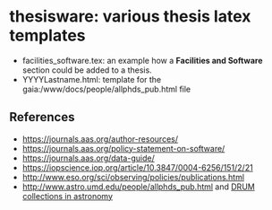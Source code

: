# thesisware:  various thesis latex templates


* facilities_software.tex:   an example how a **Facilities and Software** section could be added to a thesis.
* YYYYLastname.html:  template for the gaia:/www/docs/people/allphds_pub.html file 


## References

* https://journals.aas.org/author-resources/
* https://journals.aas.org/policy-statement-on-software/
* https://journals.aas.org/data-guide/
* https://iopscience.iop.org/article/10.3847/0004-6256/151/2/21
* http://www.eso.org/sci/observing/policies/publications.html
* http://www.astro.umd.edu/people/allphds_pub.html and
  [DRUM collections in astronomy](https://drum.lib.umd.edu/handle/1903/2215)
